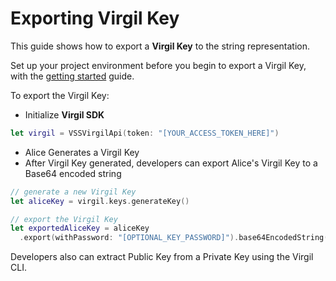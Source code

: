 # Exporting Virgil Key

This guide shows how to export a **Virgil Key** to the string representation.

Set up your project environment before you begin to export a Virgil Key, with the [getting started](https://github.com/VirgilSecurity/virgil-sdk-x/blob/docs-review/docs/swift/guides/configuration/client.md) guide.

To export the Virgil Key:

- Initialize **Virgil SDK**

```swift
let virgil = VSSVirgilApi(token: "[YOUR_ACCESS_TOKEN_HERE]")
```

- Alice Generates a Virgil Key
- After Virgil Key generated, developers can export Alice's Virgil Key to a Base64 encoded string

```swift
// generate a new Virgil Key
let aliceKey = virgil.keys.generateKey()

// export the Virgil Key
let exportedAliceKey = aliceKey
  .export(withPassword: "[OPTIONAL_KEY_PASSWORD]").base64EncodedString()
```

Developers also can extract Public Key from a Private Key using the Virgil CLI.
